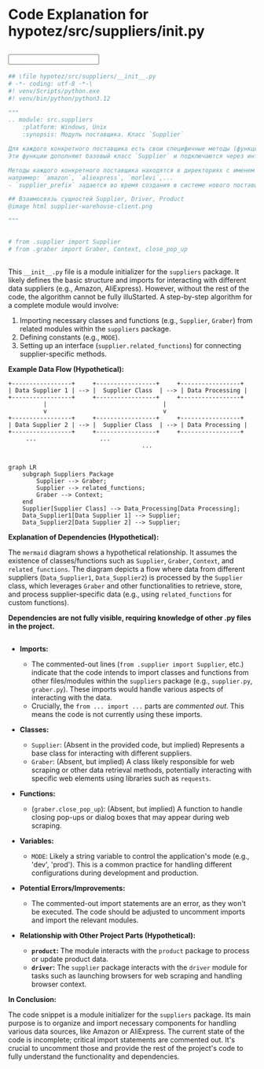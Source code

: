 # Code Explanation for hypotez/src/suppliers/__init__.py

## <input code>

```python
## \file hypotez/src/suppliers/__init__.py
# -*- coding: utf-8 -*-\
#! venv/Scripts/python.exe
#! venv/bin/python/python3.12

"""
.. module: src.suppliers 
	:platform: Windows, Unix
	:synopsis: Модуль поставщика. Класс `Supplier`

Для каждого конкретного поставщика есть свои специфичные методы (функции) извлечения информации. 
Эти функции дополняют базовый класс `Supplier` и подключаются через интерфейс `supplier.related_functions`.

Методы каждого конкретного поставщика находятся в директориях с именем <supplier_prefix>, 
например: `amazon`, `aliexpress`, `morlevi`,...  
- `supplier_prefix` задается во время создания в системе нового поставщика и обычно основывается на сокращении имени или сайта поставщика.

## Взаимосвязь сущностей Supplier, Driver, Product
@image html supplier-warehouse-client.png

"""


# from .supplier import Supplier
# from .graber import Graber, Context, close_pop_up
```

## <algorithm>

This `__init__.py` file is a module initializer for the `suppliers` package.  It likely defines the basic structure and imports for interacting with different data suppliers (e.g., Amazon, AliExpress).  However, without the rest of the code, the algorithm cannot be fully illuStarted.  A step-by-step algorithm for a complete module would involve:

1. Importing necessary classes and functions (e.g., `Supplier`, `Graber`) from related modules within the `suppliers` package.
2. Defining constants (e.g., `MODE`).
3. Setting up an interface (`supplier.related_functions`) for connecting supplier-specific methods.

**Example Data Flow (Hypothetical):**

```
+-----------------+     +-----------------+     +-----------------+
| Data Supplier 1 | --> |  Supplier Class  | --> | Data Processing |
+-----------------+     +-----------------+     +-----------------+
          |                                 |
          v                                 v
+-----------------+     +-----------------+     +-----------------+
| Data Supplier 2 | --> |  Supplier Class  | --> | Data Processing |
+-----------------+     +-----------------+     +-----------------+
     ...                  ...
                                      ...
```


## <mermaid>

```mermaid
graph LR
    subgraph Suppliers Package
        Supplier --> Graber;
        Supplier --> related_functions;
        Graber --> Context;
    end
    Supplier[Supplier Class] --> Data_Processing[Data Processing];
    Data_Supplier1[Data Supplier 1] --> Supplier;
    Data_Supplier2[Data Supplier 2] --> Supplier;
```

**Explanation of Dependencies (Hypothetical):**

The `mermaid` diagram shows a hypothetical relationship.  It assumes the existence of classes/functions such as `Supplier`, `Graber`, `Context`, and `related_functions`.  The diagram depicts a flow where data from different suppliers (`Data_Supplier1`, `Data_Supplier2`) is processed by the `Supplier` class, which leverages `Graber` and other functionalities to retrieve, store, and process supplier-specific data (e.g., using `related_functions` for custom functions).

**Dependencies are not fully visible, requiring knowledge of other .py files in the project.**


## <explanation>

* **Imports:**
    * The commented-out lines (`from .supplier import Supplier`, etc.)  indicate that the code intends to import classes and functions from other files/modules within the `suppliers` package (e.g., `supplier.py`, `graber.py`).  These imports would handle various aspects of interacting with the data.
    *  Crucially, the `from ... import ...` parts are *commented out*. This means the code is not currently using these imports.


* **Classes:**
    * `Supplier`:  (Absent in the provided code, but implied)  Represents a base class for interacting with different suppliers.
    * `Graber`: (Absent, but implied) A class likely responsible for web scraping or other data retrieval methods, potentially interacting with specific web elements using libraries such as `requests`.


* **Functions:**
    * (`graber.close_pop_up`): (Absent, but implied) A function to handle closing pop-ups or dialog boxes that may appear during web scraping.

* **Variables:**
    * `MODE`: Likely a string variable to control the application's mode (e.g., 'dev', 'prod').  This is a common practice for handling different configurations during development and production.



* **Potential Errors/Improvements:**
    * The commented-out import statements are an error, as they won't be executed. The code should be adjusted to uncomment imports and import the relevant modules.


* **Relationship with Other Project Parts (Hypothetical):**
    * **`product`:** The module interacts with the `product` package to process or update product data.
    * **`driver`:** The `supplier` package interacts with the `driver` module for tasks such as launching browsers for web scraping and handling browser context.


**In Conclusion:**

The code snippet is a module initializer for the `suppliers` package. Its main purpose is to organize and import necessary components for handling various data sources, like Amazon or AliExpress.  The current state of the code is incomplete; critical import statements are commented out. It's crucial to uncomment those and provide the rest of the project's code to fully understand the functionality and dependencies.